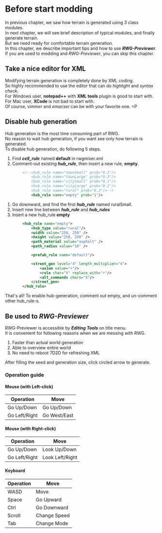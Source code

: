 # Before start modding

In previous chapter, we saw how terrain is generated using 3 class modules.  
In next chapter, we will see brief description of typical modules, and finally generate terrain.  
But we need ready for comfortable terrain generation.  
In this chapter, we describe important tips and how to use _**RWG-Previewer**_.  
If you are used to modding and _RWG-Previewer_, you can skip this chapter.

## Take a nice editor for XML

Modifying terrain generation is completely done by XML coding.  
So highly recommended to use the editor that can do _highlight_ and _syntax check_.  
For Windows user, **notepad++** with **XML tools** plugin is good to start with.  
For Mac user, **XCode** is not bad to start with.  
Of course, _vimmer_ and _emacser_ can be with your favorite one. =P

## Disable hub generation

Hub generation is the most time consuming part of RWG.  
No reason to wait hub generation, if you want see only how terrain is generated.  
To disable hub generation, do following 5 steps.  

1. Find ***cell\_rule*** named **default** in rwgmixer.xml
1. Comment-out existing ***hub\_rule***, then insert a new rule, **empty**.
```xml
		<!--<hub_rule name="townSmall" prob="0.3"/>
			<hub_rule name="townLarge" prob="0.3"/>
			<hub_rule name="citySmall" prob="0.1"/>
			<hub_rule name="cityLarge" prob="0.1"/>
			<hub_rule name="rural" prob="0.3"/>-->
			<hub_rule name="empty" prob="1"/>
```
1. Go downward, and find the first ***hub\_rule*** named ruralSmall.
1. Insert new line between ***hub\_rule*** and ***hub\_rules***
1. Insert a new hub\_rule **empty**
```xml
		<hub_rule name="empty">
			<hub_type value="rural"/>
			<width value="250, 250" />
			<height value="250, 250" />
			<path_material value="asphalt" />
			<path_radius value="10" />

			<prefab_rule name="default"/>

			<street_gen level="4" length_multiplier="4">
				<axiom value="+"/>
				<rule char="X" replace_with="+"/>
				<alt_commands chars="X"/>
			</street_gen>
		</hub_rule>
```

That's all!
To enable hub-generation, comment out empty, and un-comment other hub\_rule-s.

## Be used to _RWG-Previewer_

RWG-Previewer is accessible by _**Editing Tools**_ on title menu.  
It is convenient for following reasons when we are messing with RWG.

1. Faster than actual world generation
1. Able to overview entire world
1. No need to reboot 7D2D for refreshing XML

After filling the seed and generation size, click circled arrow to generate.

### Operation guide

#### Mouse \(with Left-click\)

| Operation | Move |
| --- | --- |
| Go Up/Down | Go Up/Down |
| Go Left/Right | Go West/East |

#### Mouse \(with Right-click\)

| Operation | Move |
| --- | --- |
| Go Up/Down | Look Up/Down |
| Go Left/Right | Look Left/Right |

#### Keyboard

| Operation | Move |
| --- | --- |
| WASD | Move |
| Space | Go Upward |
| Ctrl | Go Downward |
| Scroll | Change Speed |
| Tab | Change Mode |
